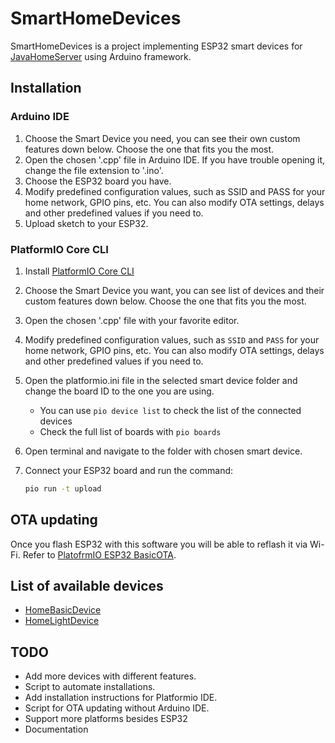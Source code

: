 # SmartHomeDevices
SmartHomeDevices is a project implementing ESP32 smart devices for [JavaHomeServer](https://github.com/jayadamsmorgan/JavaHomeServer) using Arduino framework.



## Installation

### Arduino IDE
1. Choose the Smart Device you need, you can see their own custom features down below. Choose the one that fits you the most.
2. Open the chosen '.cpp' file in Arduino IDE. If you have trouble opening it, change the file extension to '.ino'.
3. Choose the ESP32 board you have.
4. Modify predefined configuration values, such as SSID and PASS for your home network, GPIO pins, etc. You can also modify OTA settings, delays and other predefined values if you need to.
5. Upload sketch to your ESP32.

### PlatformIO Core CLI
1. Install [PlatformIO Core CLI](https://docs.platformio.org/en/stable/core/index.html)
2. Choose the Smart Device you want, you can see list of devices and their custom features down below. Choose the one that fits you the most.
3. Open the chosen '.cpp' file with your favorite editor.
4. Modify predefined configuration values, such as ```SSID``` and ```PASS``` for your home network, GPIO pins, etc. You can also modify OTA settings, delays and other predefined values if you need to.
5. Open the platformio.ini file in the selected smart device folder and change the board ID to the one you are using.
   * You can use ``` pio device list ``` to check the list of the connected devices
   * Check the full list of boards with ``` pio boards ```
7. Open terminal and navigate to the folder with chosen smart device.
8. Connect your ESP32 board and run the command:

    ```zsh
    pio run -t upload
    ```

## OTA updating
Once you flash ESP32 with this software you will be able to reflash it via Wi-Fi. Refer to [PlatofrmIO ESP32 BasicOTA](https://github.com/JakubAndrysek/BasicOTA-ESP32-library/blob/master/README.md). 

## List of available devices
* [HomeBasicDevice](Devices/HomeBasicDevice)
* [HomeLightDevice](Devices/HomeLightDevice)


## TODO
* Add more devices with different features.
* Script to automate installations.
* Add installation instructions for Platformio IDE.
* Script for OTA updating without Arduino IDE.
* Support more platforms besides ESP32
* Documentation


 
